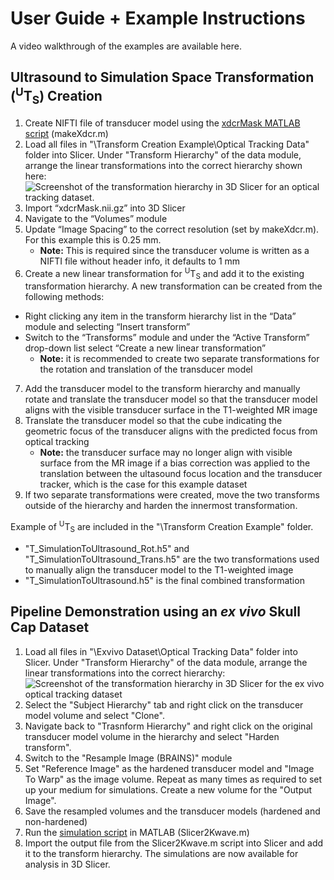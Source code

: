 # User Guide + Example Instructions
A video walkthrough of the examples are available here. 

## Ultrasound to Simulation Space Transformation (<sup>U</sup>T<sub>S</sub>) Creation
1. Create NIFTI file of transducer model using the [xdcrMask MATLAB script](../Scripts/makeXdcr.m) (makeXdcr.m)
2. Load all files in "\Transform Creation Example\Optical Tracking Data\" folder into Slicer. Under "Transform Hierarchy" of the data module, arrange the linear transformations into the correct hierarchy shown here: 
<br>![Screenshot of the transformation hierarchy in 3D Slicer for an optical tracking dataset.](https://user-images.githubusercontent.com/54997782/230184601-78580f92-6623-4a86-8cd0-966a4c640781.png)
3. Import “xdcrMask.nii.gz” into 3D Slicer
4. Navigate to the “Volumes” module
5. Update “Image Spacing” to the correct resolution (set by makeXdcr.m). For this example this is 0.25 mm.  
    - **Note:** This is required since the transducer volume is written as a NIFTI file without header info, it defaults to 1 mm
6. Create a new linear transformation for <sup>U</sup>T<sub>S</sub> and add it to the existing transformation hierarchy. A new transformation can be created from the following methods:
  - Right clicking any item in the transform hierarchy list in the “Data” module and selecting “Insert transform”
  - Switch to the “Transforms” module and under the “Active Transform” drop-down list select “Create a new linear transformation”
    - **Note:** it is recommended to create two separate transformations for the rotation and translation of the transducer model
7. Add the transducer model to the transform hierarchy and manually rotate and translate the transducer model so that the transducer model aligns with the visible transducer surface in the T1-weighted MR image  
8. Translate the transducer model so that the cube indicating the geometric focus of the transducer aligns with the predicted focus from optical tracking 
    - **Note:** the transducer surface may no longer align with visible surface from the MR image if a bias correction was applied to the translation between the ultasound focus location and the transducer tracker, which is the case for this example dataset
9. If two separate transformations were created, move the two transforms outside of the hierarchy and harden the innermost transformation. 

Example of <sup>U</sup>T<sub>S</sub> are included in the "\Transform Creation Example\" folder. 
- "T_SimulationToUltrasound_Rot.h5" and "T_SimulationToUltrasound_Trans.h5" are the two transformations used to manually align the transducer model to the T1-weighted image
- "T_SimulationToUltrasound.h5" is the final combined transformation 

## Pipeline Demonstration using an *ex vivo* Skull Cap Dataset
1. Load all files in "\Exvivo Dataset\Optical Tracking Data\" folder into Slicer. Under "Transform Hierarchy" of the data module, arrange the linear transformations into the correct hierarchy: 
<br>![Screenshot of the transformation hierarchy in 3D Slicer for the ex vivo optical tracking dataset](https://user-images.githubusercontent.com/54997782/230414869-f3b17df3-4830-475f-becc-263ef2973fa3.png)
2. Select the "Subject Hierarchy" tab and right click on the transducer model volume and select "Clone". 
3. Navigate back to "Trasnform Hierarchy" and right click on the original transducer model volume in the hierarchy and select "Harden transform".
4. Switch to the "Resample Image (BRAINS)" module 
5. Set "Reference Image" as the hardened transducer model and "Image To Warp" as the image volume. Repeat as many times as required to set up your medium for simulations. Create a new volume for the "Output Image". 
6. Save the resampled volumes and the transducer models (hardened and non-hardened) 
7. Run the [simulation script](../Scripts/Slicer2Kwave.m) in MATLAB (Slicer2Kwave.m)
8. Import the output file from the Slicer2Kwave.m script into Slicer and add it to the transform hierarchy. The simulations are now available for analysis in 3D Slicer.  

